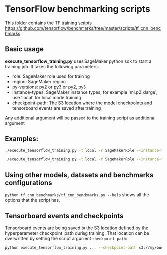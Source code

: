# TensorFlow benchmarking scripts

This folder contains the TF training scripts https://github.com/tensorflow/benchmarks/tree/master/scripts/tf_cnn_benchmarks.

## Basic usage
**execute_tensorflow_training.py** uses SageMaker python sdk to start a training job. It takes the following parameters:

- role: SageMaker role used for training
- region: SageMaker region
- py-versions: py2 or py3 or py2, py3
- instance-types: SageMaker instance types, for example 'ml.p2.xlarge', use 'local' for local mode training
- checkpoint-path: The S3 location where the model checkpoints and tensorboard events are saved after training 

Any additional argument will be passed to the training script as additional argument

## Examples:

```bash
./execute_tensorflow_training.py -t local -r SageMakerRole --instance-type local  --num_epochs 1 --wait

./execute_tensorflow_training.py -t local -r SageMakerRole --instance-type ml.c4.xlarge, ml.c5.xlarge  --model resnet50

```

## Using other models, datasets and benchmarks configurations
```python tf_cnn_benchmarks/tf_cnn_benchmarks.py --help``` shows all the options that the script has.


## Tensorboard events and checkpoints

Tensorboard events are being saved to the S3 location defined by the hyperparameter checkpoint_path during training. That location can be overwritten by setting the script argument ```checkpoint-path```:

```bash
python execute_tensorflow_training.py ... --checkpoint-path s3://my/bucket/output/data
```
